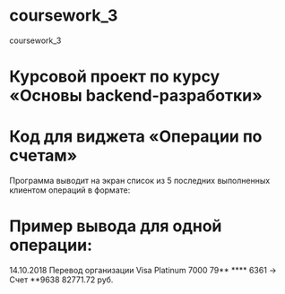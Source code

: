 # coursework_3
coursework_3
# Курсовой проект по курсу «Основы backend-разработки»
# Код для виджета «Операции по счетам»
Программа выводит на экран список из 5 последних выполненных клиентом операций в формате:
# Пример вывода для одной операции:
14.10.2018 Перевод организации
Visa Platinum 7000 79** **** 6361 -> Счет **9638
82771.72 руб.
